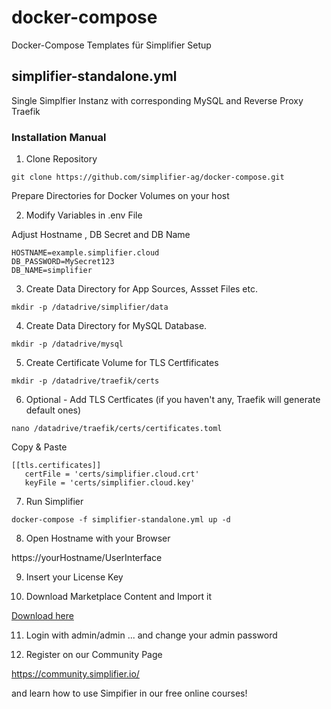 # docker-compose
Docker-Compose Templates für Simplifier Setup

## simplifier-standalone.yml
Single Simplfier Instanz with corresponding MySQL and Reverse Proxy Traefik

### Installation Manual

1. Clone Repository

`git clone https://github.com/simplifier-ag/docker-compose.git`

Prepare Directories for Docker Volumes on your host

2. Modify Variables in .env File

Adjust Hostname , DB Secret and DB Name

```
HOSTNAME=example.simplifier.cloud
DB_PASSWORD=MySecret123
DB_NAME=simplifier
```

3. Create Data Directory for App Sources, Assset Files etc.

`mkdir -p /datadrive/simplifier/data`

4. Create Data Directory for MySQL Database.

`mkdir -p /datadrive/mysql` 

5. Create Certificate Volume for TLS Certfificates

`mkdir -p /datadrive/traefik/certs` 

6. Optional - Add TLS Certficates (if you haven't any, Traefik will generate default ones)

`nano /datadrive/traefik/certs/certificates.toml`

Copy & Paste
```
[[tls.certificates]]
   certFile = 'certs/simplifier.cloud.crt'
   keyFile = 'certs/simplifier.cloud.key'
```
7. Run Simplifier

`docker-compose -f simplifier-standalone.yml up -d`

8. Open Hostname with your Browser

https://yourHostname/UserInterface

9. Insert your License Key

10. Download Marketplace Content and Import it

[Download here](https://community.simplifier.io/marketplace/standard-content/)

11. Login with admin/admin
... and change your admin password

12. Register on our Community Page

https://community.simplifier.io/

and learn how to use Simpifier in our free online courses!
